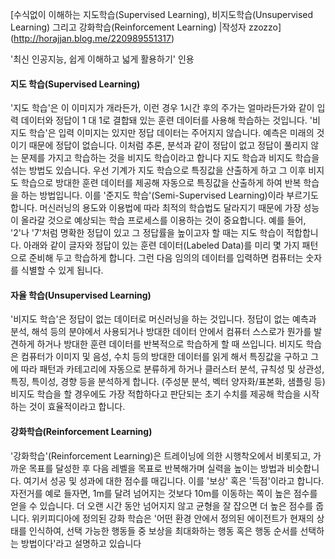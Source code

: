 [수식없이 이해하는 지도학습(Supervised Learning), 비지도학습(Unsupervised Learning) 그리고 강화학습(Reinforcement Learning) |작성자 zzozzo]
(http://horajjan.blog.me/220989551317)

'최신 인공지능, 쉽게 이해하고 넓게 활용하기' 인용

#### 지도 학습(Supervised Learning)
'지도 학습'은 이 이미지가 개라든가, 이런 경우 1시간 후의 주가는 얼마라든가와 같이 입력 데이터와 정답이 1 대 1로 결합돼 있는 훈련 데이터를 사용해 학습하는 것입니다.
'비지도 학습'은 입력 이미지는 있지만 정답 데이터는 주어지지 않습니다. 예측은 미래의 것이기 때문에 정답이 없습니다. 이처럼 추론, 분석과 같이 정답이 없고 정답이 풀리지 않는 문제를 가지고 학습하는 것을 비지도 학습이라고 합니다
지도 학습과 비지도 학습을 섞는 방법도 있습니다. 우선 기계가 지도 학습으로 특징값을 산출하게 하고 그 이후 비지도 학습으로 방대한 훈련 데이터를 제공해 자동으로 특징값을 산출하게 하여 반복 학습을 하는 방법입니다. 이를 '준지도 학습'(Semi-Supervised Learning)이라 부르기도 합니다. 머신러닝의 용도와 이용법에 따라 최적의 학습법도 달라지기 때문에 가장 성능이 올라갈 것으로 예상되는 학습 프로세스를 이용하는 것이 중요합니다. 예를 들어, '2'나 '7'처럼 명확한 정답이 있고 그 정답률을 높이고자 할 때는 지도 학습이 적합합니다. 아래와 같이 글자와 정답이 있는 훈련 데이터(Labeled Data)를 미리 몇 가지 패턴으로 준비해 두고 학습하게 합니다. 그런 다음 임의의 데이터를 입력하면 컴퓨터는 숫자를 식별할 수 있게 됩니다.

#### 자율 학습(Unsupervised Learning)
'비지도 학습'은 정답이 없는 데이터로 머신러닝을 하는 것입니다. 정답이 없는 예측과 분석, 해석 등의 분야에서 사용되거나 방대한 데이터 안에서 컴퓨터 스스로가 뭔가를 발견하게 하거나 방대한 훈련 데이터를 반복적으로 학습하게 할 때 쓰입니다. 비지도 학습은 컴퓨터가 이미지 및 음성, 수치 등의 방대한 데이터를 읽게 해서 특징값을 구하고 그에 따라 패턴과 카테고리에 자동으로 분류하게 하거나 클러스터 분석, 규칙성 및 상관성, 특징, 특이성, 경향 등을 분석하게 합니다. (주성분 분석, 벡터 양자화/표본화, 샘플링 등) 비지도 학습을 할 경우에도 가장 적합하다고 판단되는 초기 수치를 제공해 학습을 시작하는 것이 효율적이라고 합니다.

#### 강화학습(Reinforcement Learning)
'강화학습'(Reinforcement Learning)은 트레이닝에 의한 시행착오에서 비롯되고, 가까운 목표를 달성한 후 다음 레벨을 목표로 반복해가며 실력을 높이는 방법과 비슷합니다. 여기서 성공 및 성과에 대한 점수를 매깁니다. 이를 '보상' 혹은 '득점'이라고 합니다. 자전거를 예로 들자면, 1m를 달려 넘어지는 것보다 10m를 이동하는 쪽이 높은 점수를 얻을 수 있습니다. 더 오랜 시간 동안 넘어지지 않고 균형을 잘 잡으면 더 높은 점수를 줍니다.
위키피디아에 정의된 강화 학습은 '어떤 환경 안에서 정의된 에이전트가 현재의 상태를 인식하여, 선택 가능한 행동들 중 보상을 최대화하는 행동 혹은 행동 순서를 선택하는 방법이다'라고 설명하고 있습니다 
